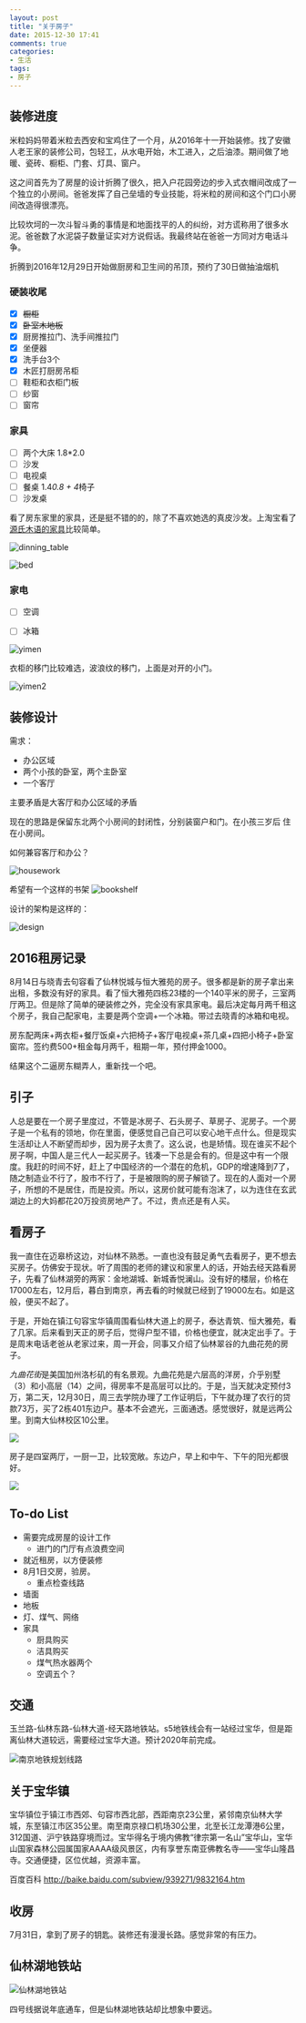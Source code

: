```yaml
---
layout: post
title: "关于房子"
date: 2015-12-30 17:41
comments: true
categories:
- 生活
tags:
- 房子
---
```


## 装修进度

米粒妈妈带着米粒去西安和宝鸡住了一个月，从2016年十一开始装修。找了安徽人老王家的装修公司，包轻工，从水电开始，木工进入，之后油漆。期间做了地暖、瓷砖、橱柜、门套、灯具、窗户。

这之间首先为了房屋的设计折腾了很久，把入户花园旁边的步入式衣帽间改成了一个独立的小房间。爸爸发挥了自己垒墙的专业技能，将米粒的房间和这个门口小房间改造得很漂亮。

比较坎坷的一次斗智斗勇的事情是和地面找平的人的纠纷，对方谎称用了很多水泥。爸爸数了水泥袋子数量证实对方说假话。我最终站在爸爸一方同对方电话斗争。

折腾到2016年12月29日开始做厨房和卫生间的吊顶，预约了30日做抽油烟机

### 硬装收尾

- [x] <del>橱柜</del>
- [x] <del>卧室木地板</del>
- [x] 厨房推拉门、洗手间推拉门
- [x] 坐便器
- [x] 洗手台3个
- [x] 木匠打厨房吊柜
- [ ] 鞋柜和衣柜门板
- [ ] 纱窗
- [ ] 窗帘

### 家具

- [ ] 两个大床 1.8*2.0
- [ ] 沙发
- [ ] 电视桌
- [ ] 餐桌 1.4*0.8 + 4*椅子
- [ ] 沙发桌

看了房东家里的家具，还是挺不错的的，除了不喜欢她选的真皮沙发。上淘宝看了[源氏木语的家具](https://yuanshimuyu.tmall.com/)比较简单。

![dinning_table](http://oaf2qt3yk.bkt.clouddn.com/97b8b2ea7da21bc027f759647213b5a9.png)

![bed](http://oaf2qt3yk.bkt.clouddn.com/c7dfd22bbbaca7c0ea287f3f197aba26.png)

### 家电

- [ ] 空调
- [ ] 冰箱


![yimen](http://oaf2qt3yk.bkt.clouddn.com/133033dc64f37bbcd00c01f65722708b.png)

衣柜的移门比较难选，波浪纹的移门，上面是对开的小门。

![yimen2](http://oaf2qt3yk.bkt.clouddn.com/02f5aa766d7fa711e03dee5ea74bffec.png)


## 装修设计

需求：

- 办公区域
- 两个小孩的卧室，两个主卧室
- 一个客厅

主要矛盾是大客厅和办公区域的矛盾

现在的思路是保留东北两个小房间的封闭性，分别装窗户和门。在小孩三岁后 住在小房间。

如何兼容客厅和办公？

![housework](http://oaf2qt3yk.bkt.clouddn.com/cd5b896c20ff76219e143ad4828fbb3e.png)

希望有一个这样的书架
![bookshelf](http://oaf2qt3yk.bkt.clouddn.com/af4c8f2cfe2de71792f567064ef2e5f8.png)

设计的架构是这样的：

![design](http://oaf2qt3yk.bkt.clouddn.com/21b376a2c6a5119a6f10431b6bcb7a9e.png)

## 2016租房记录

8月14日与晓青去句容看了仙林悦城与恒大雅苑的房子。很多都是新的房子拿出来出租，多数没有好的家具。看了恒大雅苑四栋23楼的一个140平米的房子，三室两厅两卫。但是除了简单的硬装修之外，完全没有家具家电。最后决定每月两千租这个房子，我自己配家电，主要是两个空调+一个冰箱。带过去晓青的冰箱和电视。

房东配两床+两衣柜+餐厅饭桌+六把椅子+客厅电视桌+茶几桌+四把小椅子+卧室窗帘。签约费500+租金每月两千，租期一年，预付押金1000。

结果这个二逼房东糊弄人，重新找一个吧。


## 引子

人总是要在一个房子里度过，不管是冰房子、石头房子、草房子、泥房子。一个房子是一个私有的领地，你在里面，便感觉自己自己可以安心地干点什么。但是现实生活却让人不断望而却步，因为房子太贵了。这么说，也是矫情。现在谁买不起个房子啊，中国人是三代人一起买房子。钱凑一下总是会有的。但是这中有一个限度。我赶的时间不好，赶上了中国经济的一个潜在的危机，GDP的增速降到7了，随之制造业不行了，股市不行了，于是被限购的房子解锁了。现在的人面对一个房子，所想的不是居住，而是投资。所以，这房价就可能有泡沫了，以为连住在玄武湖边上的大妈都花20万投资房地产了。不过，贵点还是有人买。

## 看房子
我一直住在迈皋桥这边，对仙林不熟悉。一直也没有鼓足勇气去看房子，更不想去买房子。仿佛安于现状。听了周围的老师的建议和家里人的话，开始去经天路看房子，先看了仙林湖旁的两家：金地湖城、新城香悦澜山。没有好的楼层，价格在17000左右，12月后，暮白到南京，再去看的时候就已经到了19000左右。如是这般，便买不起了。

于是，开始在镇江句容宝华镇周围看仙林大道上的房子，泰达青筑、恒大雅苑，看了几家。后来看到天正的房子后，觉得户型不错，价格也便宜，就决定出手了。于是周末电话老爸从老家过来，周一开会，同事又介绍了仙林翠谷的九曲花苑的房子。

*九曲花街*是美国加州洛杉矶的有名景观。九曲花苑是六层高的洋房，介乎别墅（3）和小高层（14）之间，得房率不是高层可以比的。于是，当天就决定预付3万，第二天，12月30日，周三去学院办理了工作证明后，下午就办理了农行的贷款73万，买了2栋401东边户。基本不会遮光，三面通透。感觉很好，就是远两公里。到南大仙林校区10公里。

![](http://7lrzgn.com1.z0.glb.clouddn.com/Snip20160103_43.jpg)

房子是四室两厅，一厨一卫，比较宽敞。东边户，早上和中午、下午的阳光都很好。

![](http://7lrzgn.com1.z0.glb.clouddn.com/%E6%88%B7%E5%9E%8B%E5%9B%BE-%E7%B2%BE%E7%A1%AE.jpg)

## To-do List

- 需要完成房屋的设计工作
  - 进门的门厅有点浪费空间
- 就近租房，以方便装修
- 8月1日交房，验房。
  - 重点检查线路
- 墙面
- 地板
- 灯、煤气、网络
- 家具
  - 厨具购买
  - 洁具购买
  - 煤气热水器两个
  - 空调五个？

## 交通

玉兰路-仙林东路-仙林大道-经天路地铁站。s5地铁线会有一站经过宝华，但是距离仙林大道较远，需要经过宝华大道。预计2020年前完成。

![南京地铁规划线路](http://7lrzgn.com1.z0.glb.clouddn.com/%E5%9C%B0%E9%93%81.jpg)

## 关于宝华镇
 宝华镇位于镇江市西郊、句容市西北部，西距南京23公里，紧邻南京仙林大学城，东至镇江市区35公里。南至南京禄口机场30公里，北至长江龙潭港6公里，312国道、沪宁铁路穿境而过。宝华得名于境内佛教“律宗第一名山”宝华山，宝华山国家森林公园属国家AAAA级风景区，内有享誉东南亚佛教名寺——宝华山隆昌寺。交通便捷，区位优越，资源丰富。

百度百科 http://baike.baidu.com/subview/939271/9832164.htm

## 收房

7月31日，拿到了房子的钥匙。装修还有漫漫长路。感觉非常的有压力。

## 仙林湖地铁站

![仙林湖地铁站](http://oaf2qt3yk.bkt.clouddn.com/5000574f5b2e4f44b050943eacfd157e.png)

四号线据说年底通车，但是仙林湖地铁站却比想象中要远。
